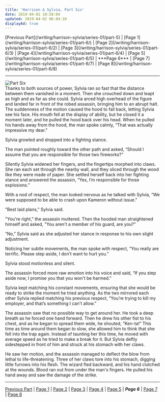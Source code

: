 ```yaml
---
title: 'Harrison & Sylvia, Part Six'
date: 2019-04-02 10:58:04
updated: 2019-04-02 06:04:10
displayAd: true
---
```

<p class="center">[Previous Part](/writing/harrison-sylvia/series-01/part-5) | [Page 1](/writing/harrison-sylvia/series-01/part-6/) | [Page 2](/writing/harrison-sylvia/series-01/part-6/2) | [Page 3](/writing/harrison-sylvia/series-01/part-6/3) | [Page 4](/writing/harrison-sylvia/series-01/part-6/4) | [Page 5](/writing/harrison-sylvia/series-01/part-6/5) | <span class="current-page">***Page 6***</span> | [Page 7](/writing/harrison-sylvia/series-01/part-6/7) | [Page 8](/writing/harrison-sylvia/series-01/part-6/8) </p><hr class="clear-both center-fade"/><div class="embedded-image-right"><img src="/writing/harrison-sylvia/series-01/part-6/hs106.jpg" alt="Part Six" style="max-height: 275px;"/></div>Thanks to both sources of power, Sylvia ran so fast that the distance between them vanished in a moment. Then she crouched down and leapt as high and as far as she could. Sylvia arced high overhead of the figure and landed far in front of the robed assassin, bringing him to an abrupt halt. The suddenness of the motion caused the hood to fall back, letting Sylvia see his face. His mouth fell at the display of ability, but he closed it a moment later, and he pulled the hood back over his head. When he pulled his hands away from the hood, the man spoke calmly, “That was actually impressive my dear.”

Sylvia growled and dropped into a fighting stance.

The man pointed roughly toward the other path and asked, “Should I assume that you are responsible for those two fireworks?” 

Silently Sylvia widened her fingers, and the fingertips morphed into claws. She ran each set through the nearby wall, and they sliced through the wood like they were made of paper. She settled herself back into her fighting stance and answered the assassin, “Yes, I’m responsible for those explosions.” 

With a nod of respect, the man looked nervous as he talked with Sylvia, “We were supposed to be able to crash upon Kameron without issue."

"Best laid plans," Sylvia said.

"You're right," the assassin muttered. Then the hooded man straightened himself and asked, "You aren't a member of his guard, are you?”

“No,” Sylvia said as she adjusted her stance in response to his own slight adjustment.

Noticing her subtle movements, the man spoke with respect, “You really are terrific. Please step aside, I don’t want to hurt you.”

Sylvia stood motionless and silent.

The assassin forced more raw emotion into his voice and said, “If you step aside now, I promise you that you won't be harmed.” 

Sylvia kept matching his constant movements, ensuring that she would be ready to strike the moment he tried anything. As the two mirrored each other Sylvia replied matching his previous respect, “You’re trying to kill my employer, and that’s something I can't allow.”

The assassin saw that no possible way to get around her. He took a deep breath as he forced one hand forward. Then he drew his other fist to his chest, and as he began to spread them wide, he shouted, “Ken-ta!” This time as time around them began to slow, she allowed him to think that she fell into the trap again. Instead of taunting her this time, he moved with average speed as he tried to make a break for it. But Sylvia deftly sidestepped in front of him and struck at his stomach with her claws.

He saw her motion, and the assassin managed to deflect the blow from lethal to life-threatening. Three of her claws tore into his stomach, digging little furrows into his flesh. The wizard fled backward, and his hand clutched at the wounds. Blood ran out from under the man's fingers. He pulled his hand away and saw the damage of the strike.<hr class="clear-both center-fade"/><p class="center">[Previous Part](/writing/harrison-sylvia/series-01/part-5) | [Page 1](/writing/harrison-sylvia/series-01/part-6/) | [Page 2](/writing/harrison-sylvia/series-01/part-6/2) | [Page 3](/writing/harrison-sylvia/series-01/part-6/3) | [Page 4](/writing/harrison-sylvia/series-01/part-6/4) | [Page 5](/writing/harrison-sylvia/series-01/part-6/5) | <span class="current-page">***Page 6***</span> | [Page 7](/writing/harrison-sylvia/series-01/part-6/7) | [Page 8](/writing/harrison-sylvia/series-01/part-6/8) </p>